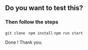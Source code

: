 ## Do you want to test this?

### Then follow the steps

`git clone `
`npm install`
`npm run start`

Done ! 
Thank you.